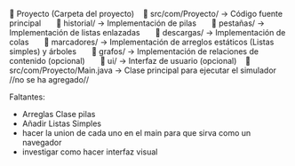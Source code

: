 📁 Proyecto (Carpeta del proyecto)
   📂 src/com/Proyecto/ → Código fuente principal
      📂 historial/ → Implementación de pilas
      📂 pestañas/ → Implementación de listas enlazadas
      📂 descargas/ → Implementación de colas
      📂 marcadores/ → Implementación de arreglos estáticos (Listas simples) y árboles
      📂 grafos/ → Implementación de relaciones de contenido (opcional)
      📂 ui/ → Interfaz de usuario (opcional)
   📂 src/com/Proyecto/Main.java → Clase principal para ejecutar el simulador //no se ha agregado//

Faltantes:
   * Arreglas Clase pilas
   * Añadir Listas Simples
   * hacer la union de cada uno en el main para que sirva como un navegador
   * investigar como hacer interfaz visual
